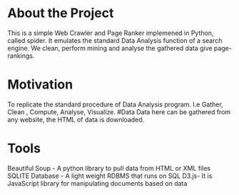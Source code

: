 # About the Project
This is a simple Web Crawler and Page Ranker implemened in Python, called spider. It emulates the standard Data Analysis function of a search engine. We clean, perform mining and analyse the gathered data give page-rankings.
# Motivation
To replicate the standard procedure of Data Analysis program. I.e Gather, Clean , Compute, Analyse, Visualize.
#Data
Data here can be gathered from any website, the HTML of data is downloaded.
# Tools
Beautiful Soup - A python library to pull data from HTML or XML files
SQLITE Database - A light weight RDBMS that runs on SQL
D3.js- It is JavaScript library for manipulating documents based on data
